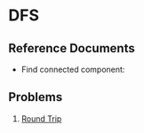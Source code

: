# DFS

## Reference Documents

* Find connected component:

## Problems
1. [Round Trip](https://cses.fi/problemset/task/1669)